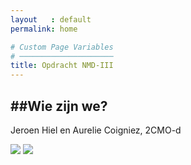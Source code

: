 ```yaml
---
layout   : default
permalink: home

# Custom Page Variables
# ─────────────────────
title: Opdracht NMD-III
---
```


##Wie zijn we?
------------

<p>Jeroen Hiel en Aurelie Coigniez, 2CMO-d</p>
<img src="assets/images/jeroen.png" class="profpic">
<img src="assets/images/aurelie.png" class="profpic">